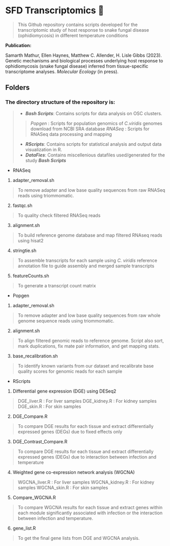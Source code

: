 # SFD Transcriptomics 🐍
>This Github repository contains scripts developed for the transcriptomic study of host response to snake fungal disease (ophidiomycosis) in different temperature conditions

**Publication:**

Samarth Mathur, Ellen Haynes, Matthew C. Allender, H. Lisle Gibbs (2023). Genetic mechanisms and biological processes underlying host response to ophidiomycosis (snake fungal disease) inferred from tissue-specific transcriptome analyses. _Molecular Ecology_ (in press).

## Folders ##

### The directory structure of the repository is:
> - ***_Bash Scripts_***: Contains scripts for data analysis on OSC clusters.
>> _Popgen_ : Scripts for population genomics of _C.viridis_ genomes download from NCBI SRA database
>> _RNASeq_ : Scripts for RNASeq data processing and mapping
> - ***_RScripts_***: Contains scripts for statistical analysis and output data visualization in R.
> - ***_DataFies_***: Contains miscellenious datafiles used/generated for the study
***_Bash Scripts_***

- RNASeq
1. adapter_removal.sh
> To remove adapter and low base quality sequences from raw RNASeq reads using triommomatic.

2. fastqc.sh
> To quality check filtered RNASeq reads

3. alignment.sh
> To build reference genome database and map filtered RNAseq reads using hisat2

4. stringtie.sh
> To assemble transcripts for each sample using _C. viridis_ reference annotation file to guide assembly and merged sample transcripts 

5. featureCounts.sh
> To generate a transcript count matrix 

- Popgen
1. adapter_removal.sh
> To remove adapter and low base quality sequences from raw whole genome sequence reads using triommomatic.

2. alignment.sh
> To align filtered genomic reads to reference genome. Script also sort, mark duplications, fix mate pair information, and get mapping stats.

3. base_recalibration.sh
> To identify known variants from our dataset and recalibrate base quality scores for genomic reads for each sample

- RScripts

1. Differential gene expression (DGE) using DESeq2
> DGE_liver.R : For liver samples
> DGE_kidney.R : For kidney samples
> DGE_skin.R : For skin samples

2. DGE_Compare.R
> To compare DGE results for each tissue and extract differentially expressed genes (DEGs) due to fixed effects only

3. DGE_Contrast_Compare.R
> To compare DGE results for each tissue and extract differentially expressed genes (DEGs) due to interaction between infection and temperature

4. Weighted gene co-expression network analysis (WGCNA)
> WGCNA_liver.R : For liver samples
> WGCNA_kidney.R : For kidney samples
> WGCNA_skin.R : For skin samples

5. Compare_WGCNA.R
> To compare WGCNA results for each tissue and extract genes within each module significantly associated with infection or the interaction between infection and temperature.

6. gene_list.R
> To get the final gene lists from DGE and WGCNA analysis.
